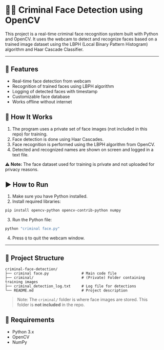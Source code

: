 
# 👮‍♂️ Criminal Face Detection using OpenCV

This project is a real-time criminal face recognition system built with Python and OpenCV. It uses the webcam to detect and recognize faces based on a trained image dataset using the LBPH (Local Binary Pattern Histogram) algorithm and Haar Cascade Classifier.

---

## 📌 Features

- Real-time face detection from webcam
- Recognition of trained faces using LBPH algorithm
- Logging of detected faces with timestamp
- Customizable face database
- Works offline without internet


## 🧠 How It Works

1. The program uses a private set of face images (not included in this repo) for training.
2. Face detection is done using Haar Cascades.
3. Face recognition is performed using the LBPH algorithm from OpenCV.
4. Detected and recognized names are shown on screen and logged in a text file.

⚠️ **Note:** The face dataset used for training is private and not uploaded for privacy reasons.

## ▶️ How to Run

1. Make sure you have Python installed.
2. Install required libraries:

```bash
pip install opencv-python opencv-contrib-python numpy
````

3. Run the Python file:

```bash
python "criminal face.py"
```

4. Press `Q` to quit the webcam window.

---

## 📂 Project Structure

```
criminal-face-detection/
├── criminal face.py               # Main code file
├── criminal/                      # (Private) Folder containing training images
├── criminal_detection_log.txt     # Log file for detections
└── README.md                      # Project description
```

> Note: The `criminal/` folder is where face images are stored. This folder is **not included** in the repo.
## 📌 Requirements

* Python 3.x
* OpenCV
* NumPy

